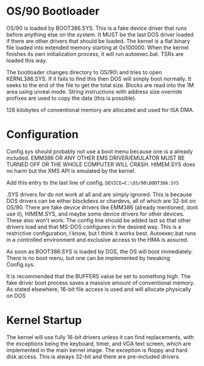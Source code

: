 # OS/90 Bootloader

OS/90 is loaded by BOOT386.SYS. This is a fake device driver that runs before anything else on the system. It MUST be the last DOS driver loaded if there are other drivers that should be loaded. The kernel is a flat binary file loaded into extended memory starting at 0x100000. When the kernel finishes its own initialization process, it will run autoexec.bat. TSRs are loaded this way.

The bootloader changes directory to OS/90\ and tries to open KERNL386.SYS. If it fails to find this then DOS will simply boot normally. It seeks to the end of the file to get the total size. Blocks are read into the 1M area using unreal mode. String instructions with address size override profixes are used to copy the data (this is possible).

128 kilobytes of conventional memory are allocated and used for ISA DMA.

# Configuration

Config.sys should probably not use a boot menu because one is a already included. EMM386 OR ANY OTHER EMS DRIVER/EMULATOR MUST BE TURNED OFF OR THE WHOLE COMPUTER WILL CRASH. HIMEM.SYS does no harm but the XMS API is emulated by the kernel.

Add this entry to the last line of config.
`DEVICE=C:\OS/90\BOOT386.SYS`

.SYS drivers for do not work at all and are simply ignored. This is because DOS drivers can be either blockdevs or chardevs, all of which are 32-bit on OS/90. There are fake device drivers like EMM386 (already mentioned, dont use it), HIMEM.SYS, and maybe some device drivers for other devices. These also won't work. The config line should be added last so that other drivers load and that MS-DOS configures in the desired way. This is a restrictive configuration, I know, but I think it works best. Autoexec.bat runs in a controlled environment and exclusive access to the HMA is assured.

As soon as BOOT386.SYS is loaded by DOS, the OS will boot immediately. There is no boot menu, but one can be implemented by tweaking Config.sys.

It is recommended that the BUFFERS value be set to something high. The fake driver boot process saves a massive amount of conventional memory. As stated elsewhere, 16-bit file access is used and will allocate physically on DOS

# Kernel Startup

The kernel will use fully 16-bit drivers unless it can find replacements, with the exceptions being the keyboard, timer, and VGA text screen, which are implemented in the main kernel image. The exception is floppy and hard disk access. This is always 32-bit and there are pre-included drivers.

